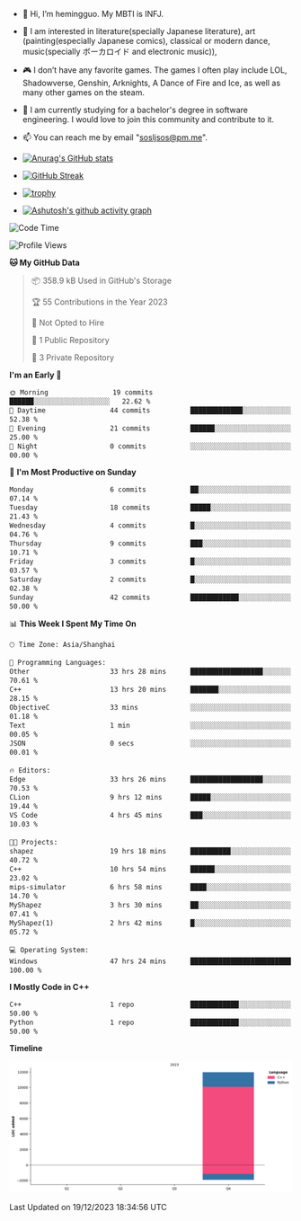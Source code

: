 - 👋 Hi, I’m hemingguo. My MBTI is INFJ.
- 🎨 I am interested in literature(specially Japanese literature), art (painting(especially Japanese comics), classical or modern dance, music(specially ボーカロイド and electronic music)),
- 🎮 I don’t have any favorite games. The games I often play include LOL, Shadowverse, Genshin, Arknights, A Dance of Fire and Ice, as well as many other games on the steam.
- 🌱 I am currently studying for a bachelor's degree in software engineering. I would love to join this community and contribute to it.

- 📫 You can reach me by email "sosljsos@pm.me".


- [![Anurag's GitHub stats](https://github-readme-stats.vercel.app/api?username=hemingguo&show_icons=true&count_private=true&theme=aura&hide_border=true&icon_color=FF4500&text_color=76EE00)](https://github.com/anuraghazra/github-readme-stats)
  
- [![GitHub Streak](https://github-readme-streak-stats.herokuapp.com/?user=hemingguo&hide_border=true&theme=tokyonight)](https://git.io/streak-stats)
  
- [![trophy](https://github-profile-trophy.vercel.app/?username=hemingguo&theme=dracula)](https://github.com/ryo-ma/github-profile-trophy)
- [![Ashutosh's github activity graph](https://github-readme-activity-graph.vercel.app/graph?username=hemingguo&theme=tokyo-night&hide_border=true)](https://github.com/ashutosh00710/github-readme-activity-graph)
<!--START_SECTION:waka-->
![Code Time](http://img.shields.io/badge/Code%20Time-220%20hrs%2051%20mins-blue)

![Profile Views](http://img.shields.io/badge/Profile%20Views-76-blue)

**🐱 My GitHub Data** 

> 📦 358.9 kB Used in GitHub's Storage 
 > 
> 🏆 55 Contributions in the Year 2023
 > 
> 🚫 Not Opted to Hire
 > 
> 📜 1 Public Repository 
 > 
> 🔑 3 Private Repository 
 > 
**I'm an Early 🐤** 

```text
🌞 Morning                19 commits          ██████░░░░░░░░░░░░░░░░░░░   22.62 % 
🌆 Daytime                44 commits          █████████████░░░░░░░░░░░░   52.38 % 
🌃 Evening                21 commits          ██████░░░░░░░░░░░░░░░░░░░   25.00 % 
🌙 Night                  0 commits           ░░░░░░░░░░░░░░░░░░░░░░░░░   00.00 % 
```
📅 **I'm Most Productive on Sunday** 

```text
Monday                   6 commits           ██░░░░░░░░░░░░░░░░░░░░░░░   07.14 % 
Tuesday                  18 commits          █████░░░░░░░░░░░░░░░░░░░░   21.43 % 
Wednesday                4 commits           █░░░░░░░░░░░░░░░░░░░░░░░░   04.76 % 
Thursday                 9 commits           ███░░░░░░░░░░░░░░░░░░░░░░   10.71 % 
Friday                   3 commits           █░░░░░░░░░░░░░░░░░░░░░░░░   03.57 % 
Saturday                 2 commits           █░░░░░░░░░░░░░░░░░░░░░░░░   02.38 % 
Sunday                   42 commits          ████████████░░░░░░░░░░░░░   50.00 % 
```


📊 **This Week I Spent My Time On** 

```text
🕑︎ Time Zone: Asia/Shanghai

💬 Programming Languages: 
Other                    33 hrs 28 mins      ██████████████████░░░░░░░   70.61 % 
C++                      13 hrs 20 mins      ███████░░░░░░░░░░░░░░░░░░   28.15 % 
ObjectiveC               33 mins             ░░░░░░░░░░░░░░░░░░░░░░░░░   01.18 % 
Text                     1 min               ░░░░░░░░░░░░░░░░░░░░░░░░░   00.05 % 
JSON                     0 secs              ░░░░░░░░░░░░░░░░░░░░░░░░░   00.01 % 

🔥 Editors: 
Edge                     33 hrs 26 mins      ██████████████████░░░░░░░   70.53 % 
CLion                    9 hrs 12 mins       █████░░░░░░░░░░░░░░░░░░░░   19.44 % 
VS Code                  4 hrs 45 mins       ███░░░░░░░░░░░░░░░░░░░░░░   10.03 % 

🐱‍💻 Projects: 
shapez                   19 hrs 18 mins      ██████████░░░░░░░░░░░░░░░   40.72 % 
C++                      10 hrs 54 mins      ██████░░░░░░░░░░░░░░░░░░░   23.02 % 
mips-simulator           6 hrs 58 mins       ████░░░░░░░░░░░░░░░░░░░░░   14.70 % 
MyShapez                 3 hrs 30 mins       ██░░░░░░░░░░░░░░░░░░░░░░░   07.41 % 
MyShapez(1)              2 hrs 42 mins       █░░░░░░░░░░░░░░░░░░░░░░░░   05.72 % 

💻 Operating System: 
Windows                  47 hrs 24 mins      █████████████████████████   100.00 % 
```

**I Mostly Code in C++** 

```text
C++                      1 repo              ████████████░░░░░░░░░░░░░   50.00 % 
Python                   1 repo              ████████████░░░░░░░░░░░░░   50.00 % 
```



**Timeline**

![Lines of Code chart](https://raw.githubusercontent.com/hemingguo/hemingguo/main/assets/bar_graph.png)


 Last Updated on 19/12/2023 18:34:56 UTC
<!--END_SECTION:waka-->
<!---
hemingguo/hemingguo is a ✨ special ✨ repository because its `README.md` (this file) appears on your GitHub profile.
You can click the Preview link to take a look at your changes.
--->

